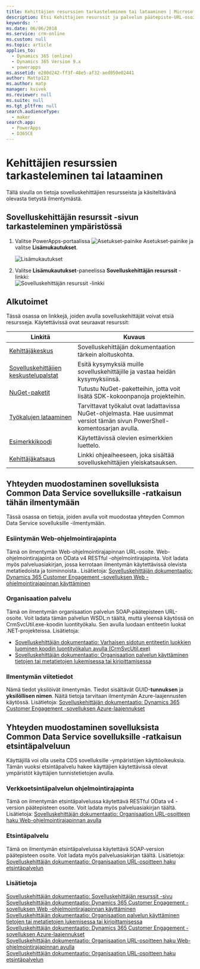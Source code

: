 ```yaml
---
title: Kehittäjien resurssien tarkasteleminen tai lataaminen | MicrosoftDocs
description: Etsi Kehittäjien resurssit ja palvelun päätepiste-URL-osoitteet
keywords: ''
ms.date: 06/06/2018
ms.service: crm-online
ms.custom: null
ms.topic: article
applies_to:
  - Dynamics 365 (online)
  - Dynamics 365 Version 9.x
  - powerapps
ms.assetid: e200d242-ff3f-48e5-af32-aed050e02441
author: Mattp123
ms.author: matp
manager: kvivek
ms.reviewer: null
ms.suite: null
ms.tgt_pltfrm: null
search.audienceType:
  - maker
search.app:
  - PowerApps
  - D365CE
---
```

<!-- TODO: The Developer Resources page have to be updated to match this page -->

# <a name="view-or-download-developer-resources"></a>Kehittäjien resurssien tarkasteleminen tai lataaminen

Tällä sivulla on tietoja sovelluskehittäjien resursseista ja käsiteltävänä olevasta tietystä ilmentymästä. 

## <a name="view-the-developer-resources-page-for-your-environment"></a>Sovelluskehittäjän resurssit -sivun tarkasteleminen ympäristössä

1. Valitse PowerApps-portaalissa ![Asetukset-painike](../../administrator/media/settings-button-nav-bar.png) Asetukset-painike ja valitse **Lisämukautukset**.

    ![Lisämukautukset](media/advanced-customizations-menu.png)

1. Valitse **Lisämukautukset**-paneelissa **Sovelluskehittäjän resurssit** -linkki:<br />![Sovelluskehittäjän resurssit -linkki](media/developer-resources-link.png)

## <a name="getting-started"></a>Alkutoimet 

Tässä osassa on linkkejä, joiden avulla sovelluskehittäjät voivat etsiä resursseja. Käytettävissä ovat seuraavat resurssit:


|Linkitä |Kuvaus|
|---------|---------|
|[Kehittäjäkeskus](https://go.microsoft.com/fwlink/?LinkId=551006)|Sovelluskehittäjän dokumentaation tärkein aloituskohta.|
|[Sovelluskehittäjien keskustelupalstat](https://go.microsoft.com/fwlink/?LinkId=550993)|Esitä kysymyksiä muille sovelluskehittäjille ja vastaa heidän kysymyksiinsä.|
|[NuGet-paketit](https://go.microsoft.com/fwlink/?LinkId=550994)|Tutustu NuGet-paketteihin, jotta voit lisätä SDK-kokoonpanoja projekteihin.|
|[Työkalujen lataaminen](https://go.microsoft.com/fwlink/?LinkID=512122)|Tarvittavat työkalut ovat ladattavissa NuGet-ohjelmasta. Hae uusimmat versiot tämän sivun PowerShell-komentosarjan avulla.|
|[Esimerkkikoodi](https://go.microsoft.com/fwlink/?LinkId=553007)|Käytettävissä olevien esimerkkien luettelo.|
|[Kehittäjäkatsaus](https://go.microsoft.com/fwlink/?LinkId=550995)|Linkki ohjeaiheeseen, joka sisältää sovelluskehittäjien yleiskatsauksen.|

<!-- TODO update 512122 to go to https://docs.microsoft.com/dynamics365/customer-engagement/developer/download-tools-nuget -->


## <a name="connect-your-apps-to-this-instance-of-common-data-service-for-apps"></a>Yhteyden muodostaminen sovelluksista Common Data Service sovelluksille -ratkaisun tähän ilmentymään

Tässä osassa on tietoja, joiden avulla voit muodostaa yhteyden Common Data Service sovelluksille -ilmentymään.

### <a name="instance-web-api"></a>Esiintymän Web-ohjelmointirajapinta

Tämä on ilmentymän Web-ohjelmointirajapinnan URL-osoite. Web-ohjelmointirajapinta on OData v4 RESTful -ohjelmointirajapinta. Voit ladata myös palveluasiakirjan, jossa kerrotaan ilmentymän käytettävissä olevista metatiedoista ja toiminnoista.. Lisätietoja: [Sovelluskehittäjän dokumentaatio: Dynamics 365 Customer Engagement -sovelluksen Web -ohjelmointirajapinnan käyttäminen](/dynamics365/customer-engagement/developer/use-microsoft-dynamics-365-web-api)

### <a name="organization-service"></a>Organisaation palvelu

Tämä on ilmentymän organisaation palvelun SOAP-päätepisteen URL-osoite.
Voit ladata tämän palvelun WSDL:n täältä, mutta yleensä käytössä on CrmSvcUtil.exe-koodin luontityökalu. Sen avulla luodaan entiteetin luokat .NET-projekteissa. Lisätietoja: 
- [Sovelluskehittäjän dokumentaatio: Varhaisen sidotun entiteetin luokkien luominen koodin luontityökalun avulla (CrmSvcUtil.exe)](/dynamics365/customer-engagement/developer/org-service/create-early-bound-entity-classes-code-generation-tool)
- [Sovelluskehittäjän dokumentaatio: Organisaation palvelun käyttäminen tietojen tai metatietojen lukemisessa tai kirjoittamisessa](/dynamics365/customer-engagement/developer/org-service/use-organization-service-read-write-data-metadata)

### <a name="instance-reference-information"></a>Ilmentymän viitetiedot

Nämä tiedot yksilöivät ilmentymän. Tiedot sisältävät GUID-**tunnuksen** ja **yksilöllisen nimen**.
Näitä tietoja tarvitaan ilmentymän Azure-laajennusten käytössä.
Lisätietoja: [Sovelluskehittäjän dokumentaatio: Dynamics 365 Customer Engagement -sovelluksen Azure-laajennukset](/dynamics365/customer-engagement/developer/azure-extensions)

## <a name="connect-your-apps-to-the-common-data-service-for-apps-discovery-service"></a>Yhteyden muodostaminen sovelluksista Common Data Service sovelluksille -ratkaisun etsintäpalveluun

Käyttäjillä voi olla useita CDS sovelluksille -ympäristöjen käyttöoikeuksia. Tämän vuoksi etsintäpalvelu hakee käyttäjien käytettävissä olevat ympäristöt käyttäjien tunnistetietojen avulla.

### <a name="discovery-web-api"></a>Verkkoetsintäpalvelun ohjelmointirajapinta

Tämä on ilmentymän etsintäpalvelussa käytettävä RESTful OData v4 -version päätepisteen osoite. Voit ladata myös palveluasiakirjan täältä.
Lisätietoja: [Sovelluskehittäjän dokumentaatio: Organisaation URL-osoitteen haku Web-ohjelmointirajapinnan avulla](/dynamics365/customer-engagement/developer/webapi/discover-url-organization-web-api)


### <a name="discovery-service"></a>Etsintäpalvelu

Tämä on ilmentymän etsintäpalvelussa käytettävä SOAP-version päätepisteen osoite. Voit ladata myös palveluasiakirjan täältä.
Lisätietoja: [Sovelluskehittäjän dokumentaatio: Organisaation URL-osoitteen haku etsintäpalvelun](/dynamics365/customer-engagement/developer/org-service/discover-url-organization-organization-service)
  
### <a name="more-information"></a>Lisätietoja

[Sovelluskehittäjän dokumentaatio: Sovelluskehittäjän resurssit -sivu](/dynamics365/customer-engagement/developer/developer-resources-page)<br />
[Sovelluskehittäjän dokumentaatio: Dynamics 365 Customer Engagement -sovelluksen Web -ohjelmointirajapinnan käyttäminen](/dynamics365/customer-engagement/developer/use-microsoft-dynamics-365-web-api)<br />
[Sovelluskehittäjän dokumentaatio: Organisaation palvelun käyttäminen tietojen tai metatietojen lukemisessa tai kirjoittamisessa](/dynamics365/customer-engagement/developer/org-service/use-organization-service-read-write-data-metadata)<br />
[Sovelluskehittäjän dokumentaatio: Dynamics 365 Customer Engagement -sovelluksen Azure-laajennukset](/dynamics365/customer-engagement/developer/azure-extensions)<br />
[Sovelluskehittäjän dokumentaatio: Organisaation URL-osoitteen haku Web-ohjelmointirajapinnan avulla](/dynamics365/customer-engagement/developer/webapi/discover-url-organization-web-api)<br />
[Sovelluskehittäjän dokumentaatio: Organisaation URL-osoitteen haku etsintäpalvelun](/dynamics365/customer-engagement/developer/org-service/discover-url-organization-organization-service)
  

